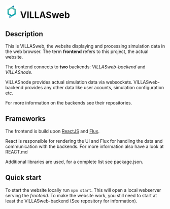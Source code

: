 # <img src="doc/pictures/villas_web.png" width=40 /> VILLASweb

## Description

This is VILLASweb, the website displaying and processing simulation data in the web browser. The term __frontend__ refers to this project, the actual website.

The frontend connects to __two__ backends: _VILLASweb-backend_ and _VILLASnode_.

VILLASnode provides actual simulation data via websockets. VILLASweb-backend provides any other data like user acounts, simulation configuration etc.

For more information on the backends see their repositories.

## Frameworks

The frontend is build upon [ReactJS](https://facebook.github.io/react/) and [Flux](https://facebook.github.io/flux/).

React is responsible for rendering the UI and Flux for handling the data and communication with the backends. For more information also have a look at REACT.md

Additional libraries are used, for a complete list see package.json.

## Quick start

To start the website locally run `npm start`. This will open a local webserver serving the _frontend_. To make the website work, you still need to start at least the VILLASweb-backend (See repository for information).

